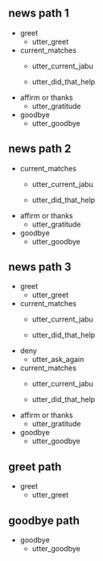## news path 1
* greet
  - utter_greet
* current_matches
  -  utter_current_jabu
 
  - utter_did_that_help
* affirm or thanks
  - utter_gratitude
* goodbye
  - utter_goodbye

## news path 2
* current_matches
  - utter_current_jabu

  - utter_did_that_help
* affirm or thanks
  - utter_gratitude
* goodbye
  - utter_goodbye

## news path 3
* greet
  - utter_greet
* current_matches
  - utter_current_jabu

  - utter_did_that_help
* deny
  - utter_ask_again
* current_matches
  - utter_current_jabu

  - utter_did_that_help
* affirm or thanks
  - utter_gratitude
* goodbye
  - utter_goodbye

## greet path
* greet
  - utter_greet

## goodbye path
* goodbye
  - utter_goodbye